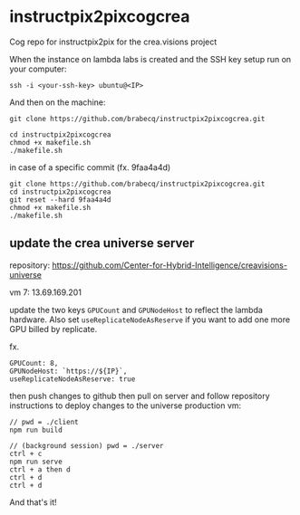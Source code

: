 # instructpix2pixcogcrea
Cog repo for instructpix2pix for the crea.visions project

When the instance on lambda labs is created and the SSH key setup run on your computer:
```console
ssh -i <your-ssh-key> ubuntu@<IP> 
```
And then on the machine:
```console
git clone https://github.com/brabecq/instructpix2pixcogcrea.git

cd instructpix2pixcogcrea
chmod +x makefile.sh
./makefile.sh
```

in case of a specific commit (fx. 9faa4a4d)
```console
git clone https://github.com/brabecq/instructpix2pixcogcrea.git
cd instructpix2pixcogcrea
git reset --hard 9faa4a4d
chmod +x makefile.sh
./makefile.sh
```

## update the crea universe server
repository: https://github.com/Center-for-Hybrid-Intelligence/creavisions-universe

vm 7: 13.69.169.201

update the two keys `GPUCount` and `GPUNodeHost` to reflect the lambda hardware. Also set `useReplicateNodeAsReserve` if you want to add one more GPU billed by replicate.

fx.
```
GPUCount: 8,
GPUNodeHost: `https://${IP}`,
useReplicateNodeAsReserve: true
```

then push changes to github
then pull on server and follow repository instructions to deploy changes to the universe production vm:

```
// pwd = ./client
npm run build
```

```
// (background session) pwd = ./server
ctrl + c
npm run serve
ctrl + a then d
ctrl + d
ctrl + d
```


And that's it!
